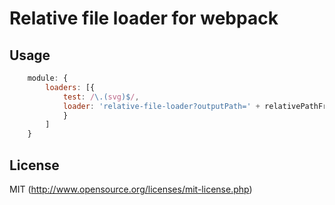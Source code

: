 # Relative file loader for webpack

## Usage
```javascript
    module: {
        loaders: [{
            test: /\.(svg)$/,
            loader: 'relative-file-loader?outputPath=' + relativePathFromOutputFolder
            }
        ]
    }
```
## License

MIT (http://www.opensource.org/licenses/mit-license.php)
